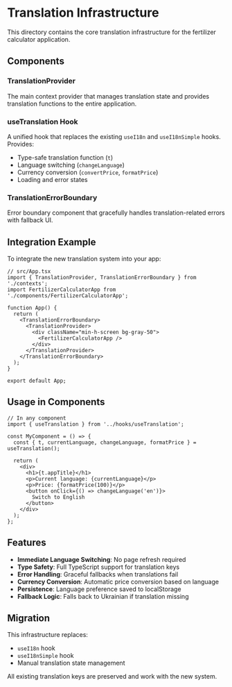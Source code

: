 # Translation Infrastructure

This directory contains the core translation infrastructure for the fertilizer calculator application.

## Components

### TranslationProvider
The main context provider that manages translation state and provides translation functions to the entire application.

### useTranslation Hook
A unified hook that replaces the existing `useI18n` and `useI18nSimple` hooks. Provides:
- Type-safe translation function (`t`)
- Language switching (`changeLanguage`)
- Currency conversion (`convertPrice`, `formatPrice`)
- Loading and error states

### TranslationErrorBoundary
Error boundary component that gracefully handles translation-related errors with fallback UI.

## Integration Example

To integrate the new translation system into your app:

```tsx
// src/App.tsx
import { TranslationProvider, TranslationErrorBoundary } from './contexts';
import FertilizerCalculatorApp from './components/FertilizerCalculatorApp';

function App() {
  return (
    <TranslationErrorBoundary>
      <TranslationProvider>
        <div className="min-h-screen bg-gray-50">
          <FertilizerCalculatorApp />
        </div>
      </TranslationProvider>
    </TranslationErrorBoundary>
  );
}

export default App;
```

## Usage in Components

```tsx
// In any component
import { useTranslation } from '../hooks/useTranslation';

const MyComponent = () => {
  const { t, currentLanguage, changeLanguage, formatPrice } = useTranslation();
  
  return (
    <div>
      <h1>{t.appTitle}</h1>
      <p>Current language: {currentLanguage}</p>
      <p>Price: {formatPrice(100)}</p>
      <button onClick={() => changeLanguage('en')}>
        Switch to English
      </button>
    </div>
  );
};
```

## Features

- **Immediate Language Switching**: No page refresh required
- **Type Safety**: Full TypeScript support for translation keys
- **Error Handling**: Graceful fallbacks when translations fail
- **Currency Conversion**: Automatic price conversion based on language
- **Persistence**: Language preference saved to localStorage
- **Fallback Logic**: Falls back to Ukrainian if translation missing

## Migration

This infrastructure replaces:
- `useI18n` hook
- `useI18nSimple` hook
- Manual translation state management

All existing translation keys are preserved and work with the new system.